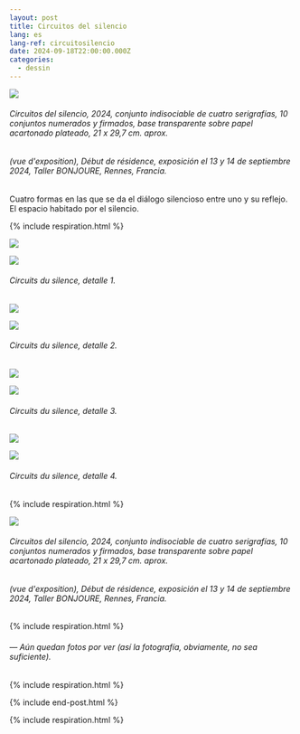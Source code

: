```yaml
---
layout: post
title: Circuitos del silencio
lang: es
lang-ref: circuitosilencio
date: 2024-09-18T22:00:00.000Z
categories:
  - dessin
---
```


![](</imgs/PXL_20241004_143006256.NIGHT-10 -UP.jpg>)

###### *Circuitos del silencio*, 2024, conjunto indisociable de cuatro serigrafías, 10 conjuntos numerados y firmados, base transparente sobre papel acartonado plateado, 21 x 29,7 cm. aprox.

###### (vue d'exposition), *Début de résidence*, exposición el 13 y 14 de septiembre 2024, Taller BONJOURE, Rennes, Francia.

Cuatro formas en las que se da el diálogo silencioso entre uno y su reflejo.
El espacio habitado por el silencio.

{% include respiration.html %}

![](</imgs/PXL_20241004_142041293.NIGHT-1 -UP.jpg>)

![](</imgs/PXL_20241004_142105513.NIGHT-2 -UP.jpg>)

###### *Circuits du silence*, detalle 1.

![](</imgs/PXL_20241004_142203629.NIGHT-3 -UP.jpg>)

![](/imgs/PXL_20241004_142237973.NIGHT-4.jpg)

###### *Circuits du silence*, detalle 2.

![](</imgs/PXL_20241004_142328006.NIGHT-5 -UP.jpg>)

![](</imgs/PXL_20241004_142343288.NIGHT-6 -UP.jpg>)

###### *Circuits du silence*, detalle 3.

![](</imgs/PXL_20241004_142421869.NIGHT-7 -UP.jpg>)

![](</imgs/PXL_20241004_142434462.NIGHT-8 -UP.jpg>)

###### *Circuits du silence*, detalle 4.

{% include respiration.html %}

![](</imgs/PXL_20241004_142929492.NIGHT-9 -UP.jpg>)

###### *Circuitos del silencio*, 2024, conjunto indisociable de cuatro serigrafías, 10 conjuntos numerados y firmados, base transparente sobre papel acartonado plateado, 21 x 29,7 cm. aprox.

###### (vue d'exposition), *Début de résidence*, exposición el 13 y 14 de septiembre 2024, Taller BONJOURE, Rennes, Francia.

{% include respiration.html %}

###### — *Aún quedan fotos por ver (así la fotografía, obviamente, no sea suficiente).*

{% include respiration.html %}

{% include end-post.html %}

{% include respiration.html %}
